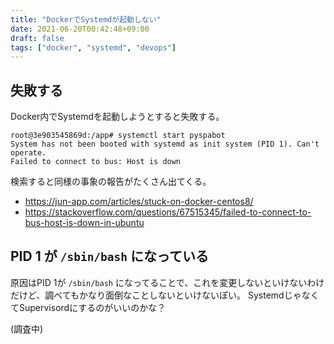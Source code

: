 ```yaml
---
title: "DockerでSystemdが起動しない"
date: 2021-06-20T00:42:48+09:00
draft: false
tags: ["docker", "systemd", "devops"]
---
```


## 失敗する

Docker内でSystemdを起動しようとすると失敗する。

```console
root@3e903545869d:/app# systemctl start pyspabot
System has not been booted with systemd as init system (PID 1). Can't operate.
Failed to connect to bus: Host is down
```

検索すると同様の事象の報告がたくさん出てくる。

* https://jun-app.com/articles/stuck-on-docker-centos8/
* https://stackoverflow.com/questions/67515345/failed-to-connect-to-bus-host-is-down-in-ubuntu

## PID 1 が `/sbin/bash` になっている

原因はPID 1が `/sbin/bash` になってることで、これを変更しないといけないわけだけど、調べてもかなり面倒なことしないといけないぽい。
SystemdじゃなくてSupervisordにするのがいいのかな？

(調査中)

